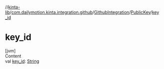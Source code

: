 //[kinta-lib](../../../../index.md)/[com.dailymotion.kinta.integration.github](../../index.md)/[GithubIntegration](../index.md)/[PublicKey](index.md)/[key_id](key_id.md)



# key_id  
[jvm]  
Content  
val [key_id](key_id.md): [String](https://kotlinlang.org/api/latest/jvm/stdlib/kotlin/-string/index.html)  



